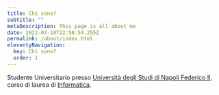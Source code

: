 ```yaml
---
title: Chi sono?
subtitle: ""
metaDescription: This page is all about me
date: 2022-03-10T22:50:54.255Z
permalink: /about/index.html
eleventyNavigation:
  key: Chi sono?
  order: 1
---
```

Studente Universitario presso <!--StartFragment-->[Università degli Studi di Napoli Federico II](https://www.unina.it/)<!--EndFragment-->, corso di laurea di [](https://informatica.dieti.unina.it/index.php/it/corsi-di-laurea/laurea)<!--StartFragment-->[Informatica](https://informatica.dieti.unina.it/index.php/it/corsi-di-laurea/laurea).<!--EndFragment-->